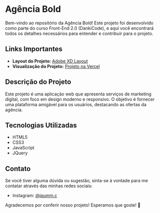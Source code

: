 # Agência Bold

Bem-vindo ao repositório da Agência Bold! Este projeto foi desenvolvido como parte do curso Front-End 2.0 (DankiCode), e aqui você encontrará todos os detalhes necessários para entender e contribuir para o projeto.

## Links Importantes

- **Layout do Projeto:** [Adobe XD Layout](https://xd.adobe.com/view/d9f79e73-0240-4ade-867e-7e07b8bf994a-8ca4/specs/)
- **Visualização do Projeto:** [Projeto na Vercel](https://agencia-bold-delta.vercel.app/)

## Descrição do Projeto

Este projeto é uma aplicação web que apresenta serviços de marketing digital, com foco em design moderno e responsivo. O objetivo é fornecer uma plataforma amigável para os usuários, destacando as ofertas da agência.

## Tecnologias Utilizadas

- HTML5
- CSS3
- JavaScript
- JQuery


## Contato

Se você tiver alguma dúvida ou sugestão, sinta-se à vontade para me contatar através das minhas redes sociais:

- Instagram: [@jaumm.c](https://instagram.com/jaumm.c)

Agradecemos por conferir nosso projeto! Esperamos que goste! 🚀
